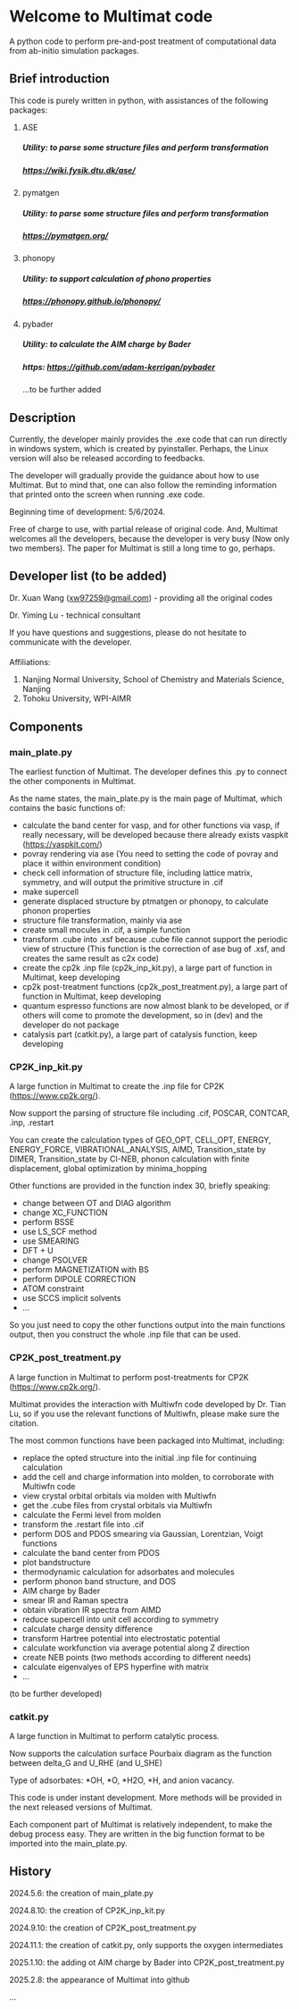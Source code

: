 # Welcome to Multimat code 
A python code to perform pre-and-post treatment of computational data from ab-initio simulation packages.

## Brief introduction
This code is purely written in python, with assistances of the following packages:

1. ASE
   ##### Utility: to parse some structure files and perform transformation
   ##### https://wiki.fysik.dtu.dk/ase/
   #####
   
2. pymatgen
   ##### Utility: to parse some structure files and perform transformation
   ##### https://pymatgen.org/
   #####
   
4. phonopy
   ##### Utility: to support calculation of phono properties
   ##### https://phonopy.github.io/phonopy/
   #####

5. pybader
   ##### Utility: to calculate the AIM charge by Bader
   ##### https: https://github.com/adam-kerrigan/pybader
   #####

   ...to be further added
   
## Description
Currently, the developer mainly provides the .exe code that can run directly in windows system, which is created by pyinstaller. Perhaps, the Linux version will also be released according to feedbacks. 

The developer will gradually provide the guidance about how to use Multimat. But to mind that, one can also follow the reminding information that printed onto the screen when running .exe code.

Beginning time of development: 5/6/2024.

Free of charge to use, with partial release of original code. And, Multimat welcomes all the developers, because the developer is very busy (Now only two members). The paper for Multimat is still a long time to go, perhaps.

###
## Developer list (to be added)
Dr. Xuan Wang (xw97259@gmail.com) - providing all the original codes


Dr. Yiming Lu - technical consultant

If you have questions and suggestions, please do not hesitate to communicate with the developer. 


####
Affiliations:
1. Nanjing Normal University, School of Chemistry and Materials Science, Nanjing
2. Tohoku University, WPI-AIMR

###
## Components
### main_plate.py
The earliest function of Multimat. The developer defines this .py to connect the other components in Multimat.

As the name states, the main_plate.py is the main page of Multimat, which contains the basic functions of:

- calculate the band center for vasp, and for other functions via vasp, if really necessary, will be developed because there already exists vaspkit (https://vaspkit.com/)
- povray rendering via ase (You need to setting the code of povray and place it within environment condition)
- check cell information of structure file, including lattice matrix, symmetry, and will output the primitive structure in .cif
- make supercell
- generate displaced structure by ptmatgen or phonopy, to calculate phonon properties
- structure file transformation, mainly via ase
- create small mocules in .cif, a simple function
- transform .cube into .xsf because .cube file cannot support the periodic view of structure (This function is the correction of ase bug of .xsf, and creates the same result as c2x code)
- create the cp2k .inp file (cp2k_inp_kit.py), a large part of function in Multimat, keep developing
- cp2k post-treatment functions (cp2k_post_treatment.py), a large part of function in Multimat, keep developing
- quantum espresso functions are now almost blank to be developed, or if others will come to promote the development, so in (dev) and the developer do not package
- catalysis part (catkit.py), a large part of catalysis function, keep developing

####
### CP2K_inp_kit.py
A large function in Multimat to create the .inp file for CP2K (https://www.cp2k.org/). 


Now support the parsing of structure file including .cif, POSCAR, CONTCAR, .inp, .restart

You can create the calculation types of GEO_OPT, CELL_OPT, ENERGY, ENERGY_FORCE, VIBRATIONAL_ANALYSIS, AIMD, Transition_state by DIMER, Transition_state by CI-NEB, phonon calculation with finite displacement, global optimization by minima_hopping

Other functions are provided in the function index 30, briefly speaking: 
- change between OT and DIAG algorithm
- change XC_FUNCTION
- perform BSSE
- use LS_SCF method
- use SMEARING
- DFT + U
- change PSOLVER
- perform MAGNETIZATION with BS
- perform DIPOLE CORRECTION
- ATOM constraint
- use SCCS implicit solvents
- ...

So you just need to copy the other functions output into the main functions output, then you construct the whole .inp file that can be used. 


####
### CP2K_post_treatment.py
A large function in Multimat to perform post-treatments for CP2K (https://www.cp2k.org/). 

Multimat provides the interaction with Multiwfn code developed by Dr. Tian Lu, so if you use the relevant functions of Multiwfn, please make sure the citation.

The most common functions have been packaged into Multimat, including:

- replace the opted structure into the initial .inp file for continuing calculation
- add the cell and charge information into molden, to corroborate with Multiwfn code
- view crystal orbital orbitals via molden with Multiwfn
- get the .cube files from crystal orbitals via Multiwfn
- calculate the Fermi level from molden
- transform the .restart file into .cif
- perform DOS and PDOS smearing via Gaussian, Lorentzian, Voigt functions
- calculate the band center from PDOS
- plot bandstructure
- thermodynamic calculation for adsorbates and molecules
- perform phonon band structure, and DOS
- AIM charge by Bader
- smear IR and Raman spectra
- obtain vibration IR spectra from AIMD
- reduce supercell into unit cell according to symmetry
- calculate charge density difference
- transform Hartree potential into electrostatic potential
- calculate workfunction via average potential along Z direction
- create NEB points (two methods according to different needs)
- calculate eigenvalyes of EPS hyperfine with matrix
- ...

(to be further developed)

####
### catkit.py
A large function in Multimat to perform catalytic process.

Now supports the calculation surface Pourbaix diagram as the function between delta_G and U_RHE (and U_SHE)

Type of adsorbates: *OH, *O, *H2O, *H, and anion vacancy.

This code is under instant development. More methods will be provided in the next released versions of Multimat. 


Each component part of Multimat is relatively independent, to make the debug process easy. They are written in the big function format to be imported into the main_plate.py.


####
## History
2024.5.6: the creation of main_plate.py

2024.8.10: the creation of CP2K_inp_kit.py

2024.9.10: the creation of CP2K_post_treatment.py

2024.11.1: the creation of catkit.py, only supports the oxygen intermediates

2025.1.10: the adding ot AIM charge by Bader into CP2K_post_treatment.py

2025.2.8: the appearance of Multimat into github

...


    